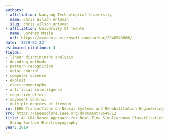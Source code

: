 ```yaml
---
authors:
- affiliation: Nanyang Technological University
  name: Chris Wilson Antuvan
  slug: chris_wilson_antuvan
- affiliation: University Of Twente
  name: Lorenzo Masia
  url: https://academic.microsoft.com/author/2948543606/
date: '2019-02-22'
estimated_citations: 4
fields:
- linear discriminant analysis
- decoding methods
- pattern recognition
- motor control
- computer science
- exploit
- electromyography
- artificial intelligence
- cognitive effort
- movement control
- multiple degrees of freedom
in: IEEE Transactions on Neural Systems and Rehabilitation Engineering
src: https://ieeexplore.ieee.org/document/8649712
title: An LDA-Based Approach for Real-Time Simultaneous Classification of Movements
  Using Surface Electromyography
year: 2019
---
```

